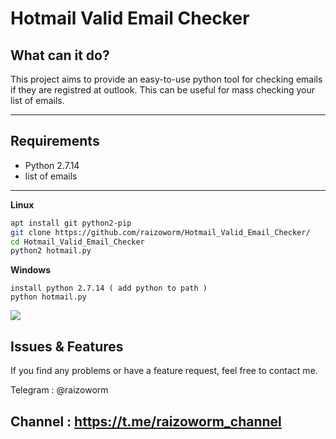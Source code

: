 # Hotmail Valid Email Checker


## What can it do?
This project aims to provide an easy-to-use python tool for checking emails if they are registred at outlook. This can be useful for mass checking your list of emails.

---

## Requirements
* Python 2.7.14
* list of emails

---

**Linux**
```bash
apt install git python2-pip
git clone https://github.com/raizoworm/Hotmail_Valid_Email_Checker/
cd Hotmail_Valid_Email_Checker
python2 hotmail.py
```
**Windows**
```
install python 2.7.14 ( add python to path )
python hotmail.py
```
<img src="https://i.imgur.com/2TQqqj2.png">


## Issues & Features
If you find any problems or have a feature request, feel free to contact me.

Telegram : @raizoworm

Channel  : https://t.me/raizoworm_channel
---
